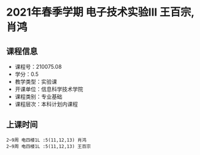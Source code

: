 # 2021年春季学期 电子技术实验III 王百宗, 肖鸿






## 课程信息

- 课程号：210075.08
- 学分：0.5
- 教学类型：实验课
- 开课单位：信息科学技术学院
- 课程类别：专业基础
- 课程层次：本科计划内课程

## 上课时间

```
2~9周 电四楼1L :5(11,12,13) 肖鸿
2~9周 电四楼1L :5(11,12,13) 王百宗
```

